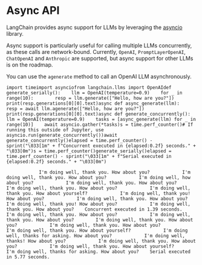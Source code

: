 Async API
=========

LangChain provides async support for LLMs by leveraging the [asyncio](https://docs.python.org/3/library/asyncio.html) library.

Async support is particularly useful for calling multiple LLMs concurrently, as these calls are network-bound. Currently, `OpenAI`, `PromptLayerOpenAI`, `ChatOpenAI` and `Anthropic` are supported, but async support for other LLMs is on the roadmap.

You can use the `agenerate` method to call an OpenAI LLM asynchronously.

    import timeimport asynciofrom langchain.llms import OpenAIdef generate_serially():    llm = OpenAI(temperature=0.9)    for _ in range(10):        resp = llm.generate(["Hello, how are you?"])        print(resp.generations[0][0].text)async def async_generate(llm):    resp = await llm.agenerate(["Hello, how are you?"])    print(resp.generations[0][0].text)async def generate_concurrently():    llm = OpenAI(temperature=0.9)    tasks = [async_generate(llm) for _ in range(10)]    await asyncio.gather(*tasks)s = time.perf_counter()# If running this outside of Jupyter, use asyncio.run(generate_concurrently())await generate_concurrently()elapsed = time.perf_counter() - sprint("\033[1m" + f"Concurrent executed in {elapsed:0.2f} seconds." + "\033[0m")s = time.perf_counter()generate_serially()elapsed = time.perf_counter() - sprint("\033[1m" + f"Serial executed in {elapsed:0.2f} seconds." + "\033[0m")

                I'm doing well, thank you. How about you?            I'm doing well, thank you. How about you?            I'm doing well, how about you?            I'm doing well, thank you. How about you?            I'm doing well, thank you. How about you?            I'm doing well, thank you. How about yourself?            I'm doing well, thank you! How about you?            I'm doing well, thank you. How about you?            I'm doing well, thank you! How about you?            I'm doing well, thank you. How about you?    Concurrent executed in 1.39 seconds.            I'm doing well, thank you. How about you?            I'm doing well, thank you. How about you?        I'm doing well, thank you. How about you?            I'm doing well, thank you. How about you?            I'm doing well, thank you. How about yourself?            I'm doing well, thanks for asking. How about you?            I'm doing well, thanks! How about you?            I'm doing well, thank you. How about you?            I'm doing well, thank you. How about yourself?            I'm doing well, thanks for asking. How about you?    Serial executed in 5.77 seconds.